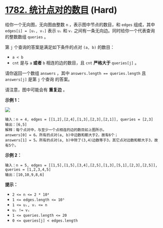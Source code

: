 # [1782. 统计点对的数目][link] (Hard)

[link]: https://leetcode.cn/problems/count-pairs-of-nodes/

给你一个无向图，无向图由整数 `n`  ，表示图中节点的数目，和 `edges` 组成，其中 `edges[i] = [uᵢ, vᵢ]` 
表示 `uᵢ` 和 `vᵢ` 之间有一条无向边。同时给你一个代表查询的整数数组 `queries` 。

第 `j` 个查询的答案是满足如下条件的点对 `(a, b)` 的数目：

- `a < b`
- `cnt` 是与 `a` **或者** `b` 相连的边的数目，且 `cnt` **严格大于** `queries[j]` 。

请你返回一个数组 `answers` ，其中 `answers.length == queries.length` 且 `answers[j]` 是第 `j` 个查询
的答案。

请注意，图中可能会有 **重复边** 。

**示例 1：**

![](https://pic.leetcode-cn.com/1614828447-GMnLVg-image.png)

```
输入：n = 4, edges = [[1,2],[2,4],[1,3],[2,3],[2,1]], queries = [2,3]
输出：[6,5]
解释：每个点对中，与至少一个点相连的边的数目如上图所示。
answers[0] = 6。所有的点对(a, b)中边数和都大于2，故有6个；
answers[1] = 5。所有的点对(a, b)中除了(3,4)边数等于3，其它点对边数和都大于3，故有5个。

```

**示例 2：**

```
输入：n = 5, edges = [[1,5],[1,5],[3,4],[2,5],[1,3],[5,1],[2,3],[2,5]], queries = [1,2,3,4,5]
输出：[10,10,9,8,6]

```

**提示：**

- `2 <= n <= 2 * 10⁴`
- `1 <= edges.length <= 10⁵`
- `1 <= uᵢ, vᵢ <= n`
- `uᵢ != vᵢ`
- `1 <= queries.length <= 20`
- `0 <= queries[j] < edges.length`
